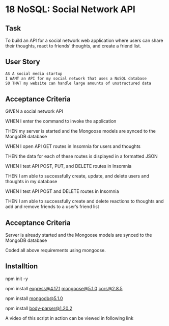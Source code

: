 # 18 NoSQL: Social Network API

## Task

To build an API for a social network web application where users can share their thoughts, react to friends’ thoughts, and create a friend list.

## User Story

```md
AS A social media startup
I WANT an API for my social network that uses a NoSQL database
SO THAT my website can handle large amounts of unstructured data
```

## Acceptance Criteria


GIVEN a social network API

WHEN I enter the command to invoke the application

THEN my server is started and the Mongoose models are synced to the MongoDB database

WHEN I open API GET routes in Insomnia for users and thoughts

THEN the data for each of these routes is displayed in a formatted JSON

WHEN I test API POST, PUT, and DELETE routes in Insomnia

THEN I am able to successfully create, update, and delete users and thoughts in my database

WHEN I test API POST and DELETE routes in Insomnia

THEN I am able to successfully create and delete reactions to thoughts and add and remove friends to a user’s friend list



## Acceptance Criteria

Server is already started and the Mongoose models are synced to the MongoDB database

Coded all above requirements using mongoose.


## Installtion

npm init -y

npm install express@4.17.1 mongoose@5.1.0 cors@2.8.5

npm install mongodb@5.1.0

npm install body-parser@1.20.2

A video of this script in action can be viewed in following link


